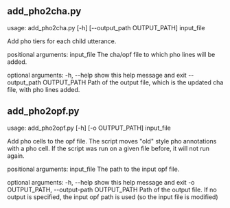 ## add_pho2cha.py

usage: add_pho2cha.py [-h] [--output_path OUTPUT_PATH] input_file

Add pho tiers for each child utterance.

positional arguments:
  input_file            The cha/opf file to which pho lines will be added.

optional arguments:
  -h, --help            show this help message and exit
  --output_path OUTPUT_PATH
                        Path of the output file, which is the updated cha
                        file, with pho lines added.

## add_pho2opf.py

usage: add_pho2opf.py [-h] [-o OUTPUT_PATH] input_file

Add pho cells to the opf file. The script moves "old" style pho annotations
with a pho cell. If the script was run on a given file before, it will not run
again.

positional arguments:
  input_file            The path to the input opf file.

optional arguments:
  -h, --help            show this help message and exit
  -o OUTPUT_PATH, --output-path OUTPUT_PATH
                        Path of the output file. If no output is specified,
                        the input opf path is used (so the input file is
                        modified)
